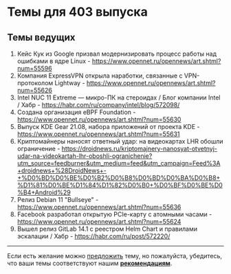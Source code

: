 # Темы для 403 выпуска

## Темы ведущих

1. Кейс Кук из Google призвал модернизировать процесс работы над ошибками в ядре Linux - https://www.opennet.ru/opennews/art.shtml?num=55596
1. Компания ExpressVPN открыла наработки, связанные с VPN-протоколом Lightway - https://www.opennet.ru/opennews/art.shtml?num=55626
1. Intel NUC 11 Extreme — микро-ПК на стероидах / Блог компании Intel / Хабр - https://habr.com/ru/company/intel/blog/572098/
1. Создана организация eBPF Foundation - https://www.opennet.ru/opennews/art.shtml?num=55630
2. Выпуск KDE Gear 21.08, набора приложений от проекта KDE - https://www.opennet.ru/opennews/art.shtml?num=55631
1. Криптомайнеры наносят ответный удар: на видеокартах LHR обошли ограничение - https://droidnews.ru/kriptomajnery-nanosyat-otvetnyj-udar-na-videokartah-lhr-oboshli-ogranichenie?utm_source=feedburner&utm_medium=feed&utm_campaign=Feed%3A+droidnews+%28DroidNews+-+%D0%BD%D0%BE%D0%B2%D0%B8%D0%BD%D0%BA%D0%B8+%D1%81%D0%BE%D1%84%D1%82%D0%B0+%D0%BF%D0%BE%D0%B4+Android%29
1. Релиз Debian 11 "Bullseye" - https://www.opennet.ru/opennews/art.shtml?num=55636
1. Facebook разработал открытую PCIe-карту с атомными часами - https://www.opennet.ru/opennews/art.shtml?num=55624
1. Вышел релиз GitLab 14.1 с реестром Helm Chart и правилами эскалации / Хабр - https://habr.com/ru/post/572220/
---

Если есть желание можно [предложить](themes_from_listeners.md) тему, но пожалуйста, убедитесь, что ваши темы соответствуют нашим **[рекомендациям](Recommendations_for_the_proposed_topics.md)**.

